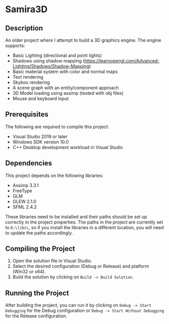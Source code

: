 # Samira3D

## Description

An older project where I attempt to build a 3D graphics engine. The engine supports:
- Basic Lighting (directional and point lights)
- Shadows using shadow mapping (https://learnopengl.com/Advanced-Lighting/Shadows/Shadow-Mapping)
- Basic material system with color and normal maps
- Text rendering
- Skybox rendering
- A scene graph with an entity/component approach
- 3D Model loading using assimp (tested with obj files)
- Mouse and keyboard input

## Prerequisites

The following are required to compile this project:

- Visual Studio 2019 or later
- Windows SDK version 10.0
- C++ Desktop development workload in Visual Studio

## Dependencies

This project depends on the following libraries:

- Assimp 3.3.1
- FreeType
- GLM
- GLEW 2.1.0
- SFML 2.4.2

These libraries need to be installed and their paths should be set up correctly in the project properties. The paths in the project are currently set to `D:\libs\`, so if you install the libraries in a different location, you will need to update the paths accordingly.

## Compiling the Project

1. Open the solution file in Visual Studio.
2. Select the desired configuration (Debug or Release) and platform (Win32 or x64).
3. Build the solution by clicking on `Build -> Build Solution`.

## Running the Project

After building the project, you can run it by clicking on `Debug -> Start Debugging` for the Debug configuration or `Debug -> Start Without Debugging` for the Release configuration.
